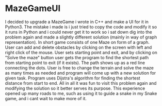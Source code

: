 # MazeGameUI
I decided to upgrade a MazeGame i wrote in C++ and make a UI for it in Python3. The mistake i made is i just tried to copy the code and modify it so it runs in Python and i could never get it to work so i sat down dig into the problem again and made a slightly different solution (mainly in way of graph representation). In short game consists of one Maze on form of a graph. User can add and delete obstacles by clicking on the screen with left and right click of the mouse. User sets starting point and exit, and by clicking on "Solve the maze" button user gets the program to find the shortest path from starting point to exit (if it exists). The path shows up as a red line connecting the dots. User is free to change the terrain and solve the maze as many times as needed and program will come up with a new solution for given task. Program uses Dijstra's algorithm for finding the shortest distance from start to end. All in all it was fun to visit this problem again and modifying the solution so it better serves its purpose. This experience opened up many roads to me, such as using it to guide a snake in my Snake game, and i cant wait to make more of it.
